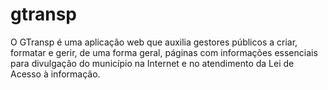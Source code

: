 gtransp
=======

  O GTransp é uma aplicação web que auxilia gestores públicos a criar, formatar e gerir, de uma forma geral, páginas com informações essenciais para divulgação do município na Internet e no atendimento da Lei de Acesso à informação.
